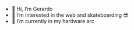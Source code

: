 - 👋 Hi, I’m Gerardo
- 👀 I’m interested in the web and skateboarding 😎
- 🔋 I’m currently in my hardware arc


<!---
G-R3/G-R3 is a ✨ special ✨ repository because its `README.md` (this file) appears on your GitHub profile.
You can click the Preview link to take a look at your changes.
--->
